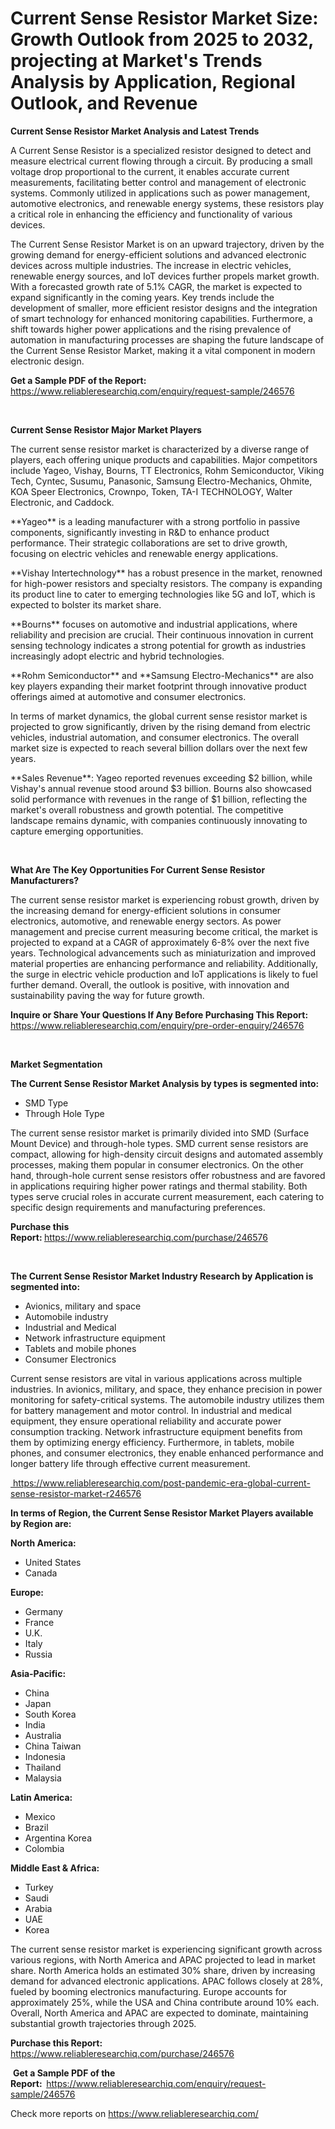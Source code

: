 <p><h1>Current Sense Resistor Market Size: Growth Outlook from 2025 to 2032, projecting at Market's Trends Analysis by Application, Regional Outlook, and Revenue</h1></p><p><strong>Current Sense Resistor Market Analysis and Latest Trends</strong></p>
<p><p>A Current Sense Resistor is a specialized resistor designed to detect and measure electrical current flowing through a circuit. By producing a small voltage drop proportional to the current, it enables accurate current measurements, facilitating better control and management of electronic systems. Commonly utilized in applications such as power management, automotive electronics, and renewable energy systems, these resistors play a critical role in enhancing the efficiency and functionality of various devices.</p><p>The Current Sense Resistor Market is on an upward trajectory, driven by the growing demand for energy-efficient solutions and advanced electronic devices across multiple industries. The increase in electric vehicles, renewable energy sources, and IoT devices further propels market growth. With a forecasted growth rate of 5.1% CAGR, the market is expected to expand significantly in the coming years. Key trends include the development of smaller, more efficient resistor designs and the integration of smart technology for enhanced monitoring capabilities. Furthermore, a shift towards higher power applications and the rising prevalence of automation in manufacturing processes are shaping the future landscape of the Current Sense Resistor Market, making it a vital component in modern electronic design.</p></p>
<p><strong>Get a Sample PDF of the Report:&nbsp;</strong> <a href="https://www.reliableresearchiq.com/enquiry/request-sample/246576?utm_campaign=2325&utm_medium=2&utm_source=Github&utm_content=ia&utm_term=30032025&utm_id=current-sense-resistor">https://www.reliableresearchiq.com/enquiry/request-sample/246576</a></p>
<p>&nbsp;</p>
<p><strong>Current Sense Resistor Major Market Players</strong></p>
<p><p>The current sense resistor market is characterized by a diverse range of players, each offering unique products and capabilities. Major competitors include Yageo, Vishay, Bourns, TT Electronics, Rohm Semiconductor, Viking Tech, Cyntec, Susumu, Panasonic, Samsung Electro-Mechanics, Ohmite, KOA Speer Electronics, Crownpo, Token, TA-I TECHNOLOGY, Walter Electronic, and Caddock.</p><p>**Yageo** is a leading manufacturer with a strong portfolio in passive components, significantly investing in R&D to enhance product performance. Their strategic collaborations are set to drive growth, focusing on electric vehicles and renewable energy applications.</p><p>**Vishay Intertechnology** has a robust presence in the market, renowned for high-power resistors and specialty resistors. The company is expanding its product line to cater to emerging technologies like 5G and IoT, which is expected to bolster its market share.</p><p>**Bourns** focuses on automotive and industrial applications, where reliability and precision are crucial. Their continuous innovation in current sensing technology indicates a strong potential for growth as industries increasingly adopt electric and hybrid technologies.</p><p>**Rohm Semiconductor** and **Samsung Electro-Mechanics** are also key players expanding their market footprint through innovative product offerings aimed at automotive and consumer electronics.</p><p>In terms of market dynamics, the global current sense resistor market is projected to grow significantly, driven by the rising demand from electric vehicles, industrial automation, and consumer electronics. The overall market size is expected to reach several billion dollars over the next few years.</p><p>**Sales Revenue**: Yageo reported revenues exceeding $2 billion, while Vishay's annual revenue stood around $3 billion. Bourns also showcased solid performance with revenues in the range of $1 billion, reflecting the market's overall robustness and growth potential. The competitive landscape remains dynamic, with companies continuously innovating to capture emerging opportunities.</p></p>
<p>&nbsp;</p>
<p><strong>What Are The Key Opportunities For Current Sense Resistor Manufacturers?</strong></p>
<p><p>The current sense resistor market is experiencing robust growth, driven by the increasing demand for energy-efficient solutions in consumer electronics, automotive, and renewable energy sectors. As power management and precise current measuring become critical, the market is projected to expand at a CAGR of approximately 6-8% over the next five years. Technological advancements such as miniaturization and improved material properties are enhancing performance and reliability. Additionally, the surge in electric vehicle production and IoT applications is likely to fuel further demand. Overall, the outlook is positive, with innovation and sustainability paving the way for future growth.</p></p>
<p><strong>Inquire or Share Your Questions If Any Before Purchasing This Report:</strong> <a href="https://www.reliableresearchiq.com/enquiry/pre-order-enquiry/246576?utm_campaign=2325&utm_medium=2&utm_source=Github&utm_content=ia&utm_term=30032025&utm_id=current-sense-resistor">https://www.reliableresearchiq.com/enquiry/pre-order-enquiry/246576</a></p>
<p>&nbsp;</p>
<p><strong>Market Segmentation</strong></p>
<p><strong>The Current Sense Resistor Market Analysis by types is segmented into:</strong></p>
<p><ul><li>SMD Type</li><li>Through Hole Type</li></ul></p>
<p><p>The current sense resistor market is primarily divided into SMD (Surface Mount Device) and through-hole types. SMD current sense resistors are compact, allowing for high-density circuit designs and automated assembly processes, making them popular in consumer electronics. On the other hand, through-hole current sense resistors offer robustness and are favored in applications requiring higher power ratings and thermal stability. Both types serve crucial roles in accurate current measurement, each catering to specific design requirements and manufacturing preferences.</p></p>
<p><strong>Purchase this Report:&nbsp;</strong><a href="https://www.reliableresearchiq.com/purchase/246576?utm_campaign=2325&utm_medium=2&utm_source=Github&utm_content=ia&utm_term=30032025&utm_id=current-sense-resistor">https://www.reliableresearchiq.com/purchase/246576</a></p>
<p>&nbsp;</p>
<p><strong>The Current Sense Resistor Market Industry Research by Application is segmented into:</strong></p>
<p><ul><li>Avionics, military and space</li><li>Automobile industry</li><li>Industrial and Medical</li><li>Network infrastructure equipment</li><li>Tablets and mobile phones</li><li>Consumer Electronics</li></ul></p>
<p><p>Current sense resistors are vital in various applications across multiple industries. In avionics, military, and space, they enhance precision in power monitoring for safety-critical systems. The automobile industry utilizes them for battery management and motor control. In industrial and medical equipment, they ensure operational reliability and accurate power consumption tracking. Network infrastructure equipment benefits from them by optimizing energy efficiency. Furthermore, in tablets, mobile phones, and consumer electronics, they enable enhanced performance and longer battery life through effective current measurement.</p></p>
<p><a href="https://www.reliableresearchiq.com/post-pandemic-era-global-current-sense-resistor-market-r246576?utm_campaign=2325&utm_medium=2&utm_source=Github&utm_content=ia&utm_term=30032025&utm_id=current-sense-resistor">&nbsp;https://www.reliableresearchiq.com/post-pandemic-era-global-current-sense-resistor-market-r246576</a></p>
<p><strong>In terms of Region, the Current Sense Resistor Market Players available by Region are:</strong></p>
<p>
    <p> <strong> North America: </strong>
        <ul>
            <li>United States</li>
            <li>Canada</li>
        </ul>
        </p> 
    <p> <strong> Europe: </strong>
        <ul>
            <li>Germany</li>
            <li>France</li>
            <li>U.K.</li>
            <li>Italy</li>
            <li>Russia</li>
        </ul>
        </p> 
    <p> <strong> Asia-Pacific: </strong>
        <ul>
            <li>China</li>
            <li>Japan</li>
            <li>South Korea</li>
            <li>India</li>
            <li>Australia</li>
            <li>China Taiwan</li>
            <li>Indonesia</li>
            <li>Thailand</li>
            <li>Malaysia</li>
        </ul>
        </p> 
    <p> <strong> Latin America: </strong>
        <ul>
            <li>Mexico</li>
            <li>Brazil</li>
            <li>Argentina Korea</li>
            <li>Colombia</li>
        </ul>
        </p> 
    <p> <strong> Middle East & Africa: </strong>
        <ul>
            <li>Turkey</li>
            <li>Saudi</li>
            <li>Arabia</li>
            <li>UAE</li>
            <li>Korea</li>
        </ul>
    </p>
    </p>
<p><p>The current sense resistor market is experiencing significant growth across various regions, with North America and APAC projected to lead in market share. North America holds an estimated 30% share, driven by increasing demand for advanced electronic applications. APAC follows closely at 28%, fueled by booming electronics manufacturing. Europe accounts for approximately 25%, while the USA and China contribute around 10% each. Overall, North America and APAC are expected to dominate, maintaining substantial growth trajectories through 2025.</p></p>
<p><strong>Purchase this Report: </strong><a href="https://www.reliableresearchiq.com/purchase/246576?utm_campaign=2325&utm_medium=2&utm_source=Github&utm_content=ia&utm_term=30032025&utm_id=current-sense-resistor">https://www.reliableresearchiq.com/purchase/246576</a></p>
<p>&nbsp;<strong>Get a Sample PDF of the Report:&nbsp;&nbsp;</strong><a href="https://www.reliableresearchiq.com/enquiry/request-sample/246576?utm_campaign=2325&utm_medium=2&utm_source=Github&utm_content=ia&utm_term=30032025&utm_id=current-sense-resistor">https://www.reliableresearchiq.com/enquiry/request-sample/246576</a></p>
<p><strong></strong></p>
<p>Check more reports on <a href="https://www.reliableresearchiq.com/?utm_campaign=2325&utm_medium=2&utm_source=Github&utm_content=ia&utm_term=30032025&utm_id=current-sense-resistor">https://www.reliableresearchiq.com/</a></p>